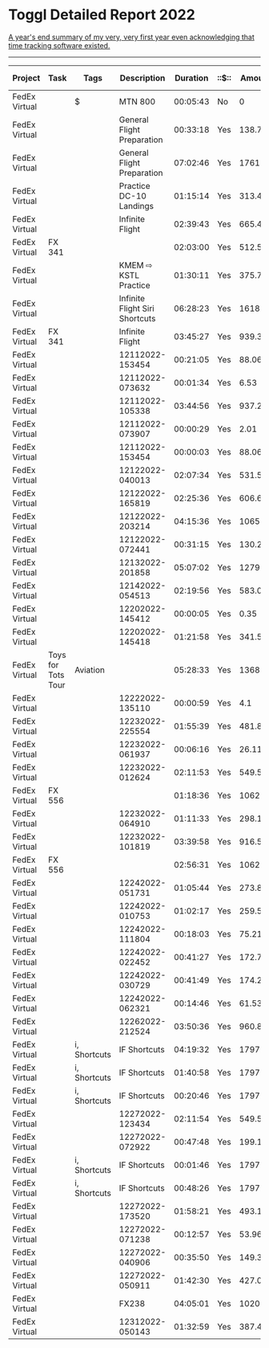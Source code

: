 # Toggl Detailed Report 2022

[A year's end summary of my very, very first year even acknowledging that time tracking software existed.](https://gist.github.com/extratone/1c25fc4ada54f4a37c962dbd6c67d3fd)

---

| Project       | Task               | Tags         | Description                    | Duration | ::$:: | Amount  | Start date | Start time | End date   | End time | Currency |
| ------------- | ------------------ | ------------ | ------------------------------ | -------- | ----- | ------- | ---------- | ---------- | ---------- | -------- | -------- |
| FedEx Virtual |                    | $            | MTN 800                        | 00:05:43 | No    | 0       | 2022-12-04 | 23:15:21   | 2022-12-04 | 23:21:03 | IFARB    |
| FedEx Virtual |                    |              | General Flight Preparation     | 00:33:18 | Yes   | 138.75  | 2022-12-07 | 14:23:11   | 2022-12-07 | 14:56:29 | IFARB    |
| FedEx Virtual |                    |              | General Flight Preparation     | 07:02:46 | Yes   | 1761.53 | 2022-12-08 | 02:50:31   | 2022-12-08 | 09:53:17 | IFARB    |
| FedEx Virtual |                    |              | Practice DC-10 Landings        | 01:15:14 | Yes   | 313.47  | 2022-12-08 | 14:15:37   | 2022-12-08 | 15:30:51 | IFARB    |
| FedEx Virtual |                    |              | Infinite Flight                | 02:39:43 | Yes   | 665.49  | 2022-12-09 | 12:30:41   | 2022-12-09 | 15:10:24 | IFARB    |
| FedEx Virtual | FX 341             |              |                                | 02:03:00 | Yes   | 512.5   | 2022-12-10 | 19:39:04   | 2022-12-10 | 21:42:04 | IFARB    |
| FedEx Virtual |                    |              | KMEM ⇨ KSTL Practice           | 01:30:11 | Yes   | 375.76  | 2022-12-10 | 14:22:48   | 2022-12-10 | 15:52:59 | IFARB    |
| FedEx Virtual |                    |              | Infinite Flight Siri Shortcuts | 06:28:23 | Yes   | 1618.26 | 2022-12-10 | 23:43:27   | 2022-12-11 | 06:11:50 | IFARB    |
| FedEx Virtual | FX 341             |              | Infinite Flight                | 03:45:27 | Yes   | 939.38  | 2022-12-10 | 19:35:59   | 2022-12-10 | 23:21:26 | IFARB    |
| FedEx Virtual |                    |              | 12112022-153454                | 00:21:05 | Yes   | 88.06   | 2022-12-11 | 15:35:00   | 2022-12-11 | 15:56:05 | IFARB    |
| FedEx Virtual |                    |              | 12112022-073632                | 00:01:34 | Yes   | 6.53    | 2022-12-11 | 07:36:32   | 2022-12-11 | 07:38:06 | IFARB    |
| FedEx Virtual |                    |              | 12112022-105338                | 03:44:56 | Yes   | 937.22  | 2022-12-11 | 10:53:39   | 2022-12-11 | 14:38:35 | IFARB    |
| FedEx Virtual |                    |              | 12112022-073907                | 00:00:29 | Yes   | 2.01    | 2022-12-11 | 07:39:08   | 2022-12-11 | 07:39:37 | IFARB    |
| FedEx Virtual |                    |              | 12112022-153454                | 00:00:03 | Yes   | 88.06   | 2022-12-11 | 15:34:58   | 2022-12-11 | 15:35:01 | IFARB    |
| FedEx Virtual |                    |              | 12122022-040013                | 02:07:34 | Yes   | 531.53  | 2022-12-12 | 04:00:15   | 2022-12-12 | 06:07:49 | IFARB    |
| FedEx Virtual |                    |              | 12122022-165819                | 02:25:36 | Yes   | 606.67  | 2022-12-12 | 16:58:20   | 2022-12-12 | 19:23:56 | IFARB    |
| FedEx Virtual |                    |              | 12122022-203214                | 04:15:36 | Yes   | 1065    | 2022-12-12 | 20:32:15   | 2022-12-13 | 00:47:51 | IFARB    |
| FedEx Virtual |                    |              | 12122022-072441                | 00:31:15 | Yes   | 130.21  | 2022-12-12 | 07:24:43   | 2022-12-12 | 07:55:58 | IFARB    |
| FedEx Virtual |                    |              | 12132022-201858                | 05:07:02 | Yes   | 1279.31 | 2022-12-13 | 20:18:59   | 2022-12-14 | 01:26:01 | IFARB    |
| FedEx Virtual |                    |              | 12142022-054513                | 02:19:56 | Yes   | 583.06  | 2022-12-14 | 05:45:15   | 2022-12-14 | 08:05:11 | IFARB    |
| FedEx Virtual |                    |              | 12202022-145412                | 00:00:05 | Yes   | 0.35    | 2022-12-20 | 14:54:12   | 2022-12-20 | 14:54:17 | IFARB    |
| FedEx Virtual |                    |              | 12202022-145418                | 01:21:58 | Yes   | 341.53  | 2022-12-20 | 14:54:18   | 2022-12-20 | 16:16:16 | IFARB    |
| FedEx Virtual | Toys for Tots Tour | Aviation     |                                | 05:28:33 | Yes   | 1368.96 | 2022-12-22 | 13:52:08   | 2022-12-22 | 19:20:41 | IFARB    |
| FedEx Virtual |                    |              | 12222022-135110                | 00:00:59 | Yes   | 4.1     | 2022-12-22 | 13:51:10   | 2022-12-22 | 13:52:08 | IFARB    |
| FedEx Virtual |                    |              | 12232022-225554                | 01:55:39 | Yes   | 481.88  | 2022-12-23 | 22:55:55   | 2022-12-24 | 00:51:34 | IFARB    |
| FedEx Virtual |                    |              | 12232022-061937                | 00:06:16 | Yes   | 26.11   | 2022-12-23 | 06:19:38   | 2022-12-23 | 06:25:54 | IFARB    |
| FedEx Virtual |                    |              | 12232022-012624                | 02:11:53 | Yes   | 549.51  | 2022-12-23 | 01:26:25   | 2022-12-23 | 03:38:17 | IFARB    |
| FedEx Virtual | FX 556             |              |                                | 01:18:36 | Yes   | 1062.99 | 2022-12-23 | 07:21:55   | 2022-12-23 | 08:40:31 | IFARB    |
| FedEx Virtual |                    |              | 12232022-064910                | 01:11:33 | Yes   | 298.13  | 2022-12-23 | 06:49:11   | 2022-12-23 | 08:00:44 | IFARB    |
| FedEx Virtual |                    |              | 12232022-101819                | 03:39:58 | Yes   | 916.53  | 2022-12-23 | 10:18:20   | 2022-12-23 | 13:58:18 | IFARB    |
| FedEx Virtual | FX 556             |              |                                | 02:56:31 | Yes   | 1062.99 | 2022-12-23 | 07:21:50   | 2022-12-23 | 10:18:21 | IFARB    |
| FedEx Virtual |                    |              | 12242022-051731                | 01:05:44 | Yes   | 273.89  | 2022-12-24 | 05:17:32   | 2022-12-24 | 06:23:16 | IFARB    |
| FedEx Virtual |                    |              | 12242022-010753                | 01:02:17 | Yes   | 259.51  | 2022-12-24 | 01:07:53   | 2022-12-24 | 02:10:10 | IFARB    |
| FedEx Virtual |                    |              | 12242022-111804                | 00:18:03 | Yes   | 75.21   | 2022-12-24 | 11:18:04   | 2022-12-24 | 11:36:07 | IFARB    |
| FedEx Virtual |                    |              | 12242022-022452                | 00:41:27 | Yes   | 172.71  | 2022-12-24 | 02:24:52   | 2022-12-24 | 03:06:19 | IFARB    |
| FedEx Virtual |                    |              | 12242022-030729                | 00:41:49 | Yes   | 174.24  | 2022-12-24 | 03:07:30   | 2022-12-24 | 03:49:19 | IFARB    |
| FedEx Virtual |                    |              | 12242022-062321                | 00:14:46 | Yes   | 61.53   | 2022-12-24 | 06:23:22   | 2022-12-24 | 06:38:08 | IFARB    |
| FedEx Virtual |                    |              | 12262022-212524                | 03:50:36 | Yes   | 960.83  | 2022-12-26 | 21:25:24   | 2022-12-27 | 01:16:00 | IFARB    |
| FedEx Virtual |                    | i, Shortcuts | IF Shortcuts                   | 04:19:32 | Yes   | 1797.78 | 2022-12-27 | 08:15:04   | 2022-12-27 | 12:34:36 | IFARB    |
| FedEx Virtual |                    | i, Shortcuts | IF Shortcuts                   | 01:40:58 | Yes   | 1797.78 | 2022-12-27 | 01:20:18   | 2022-12-27 | 03:01:16 | IFARB    |
| FedEx Virtual |                    | i, Shortcuts | IF Shortcuts                   | 00:20:46 | Yes   | 1797.78 | 2022-12-27 | 06:51:54   | 2022-12-27 | 07:12:40 | IFARB    |
| FedEx Virtual |                    |              | 12272022-123434                | 02:11:54 | Yes   | 549.58  | 2022-12-27 | 12:34:35   | 2022-12-27 | 14:46:29 | IFARB    |
| FedEx Virtual |                    |              | 12272022-072922                | 00:47:48 | Yes   | 199.17  | 2022-12-27 | 07:29:22   | 2022-12-27 | 08:17:10 | IFARB    |
| FedEx Virtual |                    | i, Shortcuts | IF Shortcuts                   | 00:01:46 | Yes   | 1797.78 | 2022-12-27 | 07:27:37   | 2022-12-27 | 07:29:23 | IFARB    |
| FedEx Virtual |                    | i, Shortcuts | IF Shortcuts                   | 00:48:26 | Yes   | 1797.78 | 2022-12-27 | 03:20:41   | 2022-12-27 | 04:09:07 | IFARB    |
| FedEx Virtual |                    |              | 12272022-173520                | 01:58:21 | Yes   | 493.13  | 2022-12-27 | 17:35:20   | 2022-12-27 | 19:33:41 | IFARB    |
| FedEx Virtual |                    |              | 12272022-071238                | 00:12:57 | Yes   | 53.96   | 2022-12-27 | 07:12:39   | 2022-12-27 | 07:25:36 | IFARB    |
| FedEx Virtual |                    |              | 12272022-040906                | 00:35:50 | Yes   | 149.31  | 2022-12-27 | 04:09:06   | 2022-12-27 | 04:44:56 | IFARB    |
| FedEx Virtual |                    |              | 12272022-050911                | 01:42:30 | Yes   | 427.08  | 2022-12-27 | 05:09:11   | 2022-12-27 | 06:51:41 | IFARB    |
| FedEx Virtual |                    |              | FX238                          | 04:05:01 | Yes   | 1020.9  | 2022-12-29 | 00:26:11   | 2022-12-29 | 04:31:12 | IFARB    |
| FedEx Virtual |                    |              | 12312022-050143                | 01:32:59 | Yes   | 387.43  | 2022-12-31 | 05:01:44   | 2022-12-31 | 06:34:43 | IFARB    |

